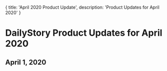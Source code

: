 {
	title: 'April 2020 Product Update',
	description: 'Product Updates for April 2020'
}
# DailyStory Product Updates for April 2020
## April 1, 2020
